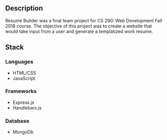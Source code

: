## Description
Resume Builder was a final team project for CS 290: Web Development Fall 2018 course. The objective of this project was to create a website that would take input from a user and generate a templatized work resume.

## Stack
### Languages
- HTML/CSS
- JavaScript

### Frameworks
- Express.js
- Handlebars.js

### Database
- MongoDb
